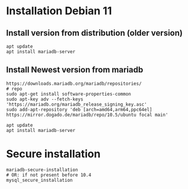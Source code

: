 # Installation Debian 11 

## Install version from distribution (older version)

```
apt update
apt install mariadb-server 

```

## Install Newest version from mariadb

```
https://downloads.mariadb.org/mariadb/repositories/
# repo 
sudo apt-get install software-properties-common
sudo apt-key adv --fetch-keys 'https://mariadb.org/mariadb_release_signing_key.asc'
sudo add-apt-repository 'deb [arch=amd64,arm64,ppc64el] https://mirror.dogado.de/mariadb/repo/10.5/ubuntu focal main'

apt update
apt install mariadb-server 

```

# Secure installation 

```
mariadb-secure-installation 
# OR: if not present before 10.4 
mysql_secure_installation 
```
